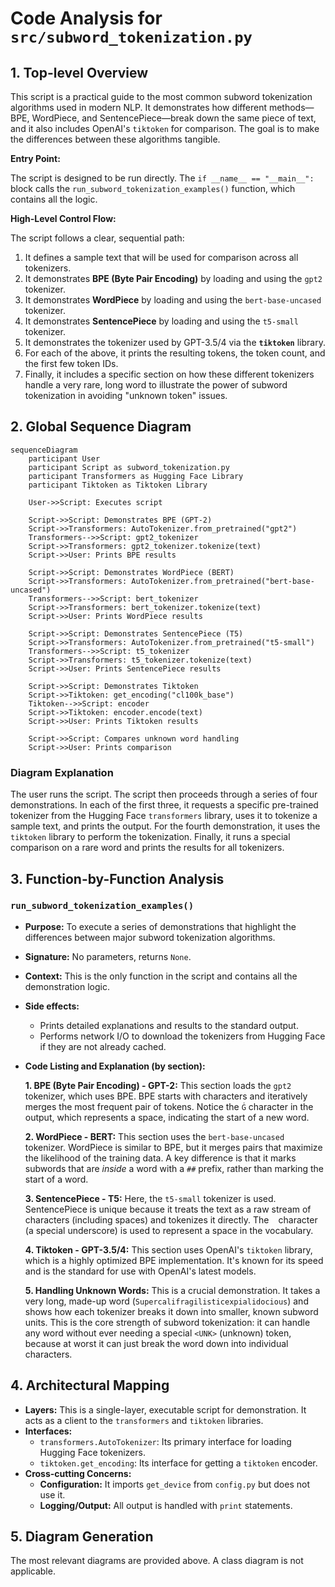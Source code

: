 # Code Analysis for `src/subword_tokenization.py`

## 1. Top-level Overview

This script is a practical guide to the most common subword tokenization algorithms used in modern NLP. It demonstrates how different methods—BPE, WordPiece, and SentencePiece—break down the same piece of text, and it also includes OpenAI's `tiktoken` for comparison. The goal is to make the differences between these algorithms tangible.

**Entry Point:**

The script is designed to be run directly. The `if __name__ == "__main__":` block calls the `run_subword_tokenization_examples()` function, which contains all the logic.

**High-Level Control Flow:**

The script follows a clear, sequential path:
1.  It defines a sample text that will be used for comparison across all tokenizers.
2.  It demonstrates **BPE (Byte Pair Encoding)** by loading and using the `gpt2` tokenizer.
3.  It demonstrates **WordPiece** by loading and using the `bert-base-uncased` tokenizer.
4.  It demonstrates **SentencePiece** by loading and using the `t5-small` tokenizer.
5.  It demonstrates the tokenizer used by GPT-3.5/4 via the **`tiktoken`** library.
6.  For each of the above, it prints the resulting tokens, the token count, and the first few token IDs.
7.  Finally, it includes a specific section on how these different tokenizers handle a very rare, long word to illustrate the power of subword tokenization in avoiding "unknown token" issues.

## 2. Global Sequence Diagram

```mermaid
sequenceDiagram
    participant User
    participant Script as subword_tokenization.py
    participant Transformers as Hugging Face Library
    participant Tiktoken as Tiktoken Library

    User->>Script: Executes script

    Script->>Script: Demonstrates BPE (GPT-2)
    Script->>Transformers: AutoTokenizer.from_pretrained("gpt2")
    Transformers-->>Script: gpt2_tokenizer
    Script->>Transformers: gpt2_tokenizer.tokenize(text)
    Script->>User: Prints BPE results

    Script->>Script: Demonstrates WordPiece (BERT)
    Script->>Transformers: AutoTokenizer.from_pretrained("bert-base-uncased")
    Transformers-->>Script: bert_tokenizer
    Script->>Transformers: bert_tokenizer.tokenize(text)
    Script->>User: Prints WordPiece results

    Script->>Script: Demonstrates SentencePiece (T5)
    Script->>Transformers: AutoTokenizer.from_pretrained("t5-small")
    Transformers-->>Script: t5_tokenizer
    Script->>Transformers: t5_tokenizer.tokenize(text)
    Script->>User: Prints SentencePiece results

    Script->>Script: Demonstrates Tiktoken
    Script->>Tiktoken: get_encoding("cl100k_base")
    Tiktoken-->>Script: encoder
    Script->>Tiktoken: encoder.encode(text)
    Script->>User: Prints Tiktoken results

    Script->>Script: Compares unknown word handling
    Script->>User: Prints comparison
```

### Diagram Explanation

The user runs the script. The script then proceeds through a series of four demonstrations. In each of the first three, it requests a specific pre-trained tokenizer from the Hugging Face `transformers` library, uses it to tokenize a sample text, and prints the output. For the fourth demonstration, it uses the `tiktoken` library to perform the tokenization. Finally, it runs a special comparison on a rare word and prints the results for all tokenizers.

## 3. Function-by-Function Analysis

### `run_subword_tokenization_examples()`

-   **Purpose:** To execute a series of demonstrations that highlight the differences between major subword tokenization algorithms.
-   **Signature:** No parameters, returns `None`.
-   **Context:** This is the only function in the script and contains all the demonstration logic.
-   **Side effects:**
    -   Prints detailed explanations and results to the standard output.
    -   Performs network I/O to download the tokenizers from Hugging Face if they are not already cached.

-   **Code Listing and Explanation (by section):**

    **1. BPE (Byte Pair Encoding) - GPT-2:**
    This section loads the `gpt2` tokenizer, which uses BPE. BPE starts with characters and iteratively merges the most frequent pair of tokens. Notice the `Ġ` character in the output, which represents a space, indicating the start of a new word.

    **2. WordPiece - BERT:**
    This section uses the `bert-base-uncased` tokenizer. WordPiece is similar to BPE, but it merges pairs that maximize the likelihood of the training data. A key difference is that it marks subwords that are *inside* a word with a `##` prefix, rather than marking the start of a word.

    **3. SentencePiece - T5:**
    Here, the `t5-small` tokenizer is used. SentencePiece is unique because it treats the text as a raw stream of characters (including spaces) and tokenizes it directly. The ` ` character (a special underscore) is used to represent a space in the vocabulary.

    **4. Tiktoken - GPT-3.5/4:**
    This section uses OpenAI's `tiktoken` library, which is a highly optimized BPE implementation. It's known for its speed and is the standard for use with OpenAI's latest models.

    **5. Handling Unknown Words:**
    This is a crucial demonstration. It takes a very long, made-up word (`Supercalifragilisticexpialidocious`) and shows how each tokenizer breaks it down into smaller, known subword units. This is the core strength of subword tokenization: it can handle any word without ever needing a special `<UNK>` (unknown) token, because at worst it can just break the word down into individual characters.

## 4. Architectural Mapping

-   **Layers:** This is a single-layer, executable script for demonstration. It acts as a client to the `transformers` and `tiktoken` libraries.
-   **Interfaces:**
    -   `transformers.AutoTokenizer`: Its primary interface for loading Hugging Face tokenizers.
    -   `tiktoken.get_encoding`: Its interface for getting a `tiktoken` encoder.
-   **Cross-cutting Concerns:**
    -   **Configuration:** It imports `get_device` from `config.py` but does not use it.
    -   **Logging/Output:** All output is handled with `print` statements.

## 5. Diagram Generation

The most relevant diagrams are provided above. A class diagram is not applicable.
